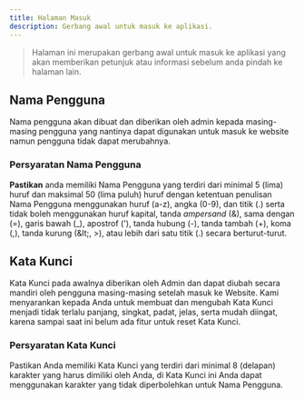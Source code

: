 ```yaml
---
title: Halaman Masuk
description: Gerbang awal untuk masuk ke aplikasi.
---
```


> Halaman ini merupakan gerbang awal untuk masuk ke aplikasi yang akan memberikan petunjuk atau informasi sebelum anda pindah ke halaman lain.

## Nama Pengguna

Nama pengguna akan dibuat dan diberikan oleh admin kepada masing-masing pengguna yang nantinya dapat digunakan untuk masuk ke website namun pengguna tidak dapat merubahnya.

### Persyaratan Nama Pengguna

**Pastikan** anda memiliki Nama Pengguna yang terdiri dari minimal 5 (lima) huruf dan maksimal 50 (lima puluh) huruf dengan ketentuan penulisan Nama Pengguna menggunakan huruf (a-z), angka (0-9), dan titik (.) serta tidak boleh menggunakan huruf kapital, tanda _ampersand_ (&), sama dengan (=), garis bawah (\_), apostrof ('), tanda hubung (-), tanda tambah (+), koma (,), tanda kurung (&amp;lt;, >), atau lebih dari satu titik (.) secara berturut-turut.

## Kata Kunci

Kata Kunci pada awalnya diberikan oleh Admin dan dapat diubah secara mandiri oleh pengguna masing-masing setelah masuk ke Website.
Kami menyarankan kepada Anda untuk membuat dan mengubah Kata Kunci menjadi tidak terlalu panjang, singkat, padat, jelas, serta mudah diingat, karena sampai saat ini belum ada fitur untuk reset Kata Kunci.

### Persyaratan Kata Kunci

Pastikan Anda memiliki Kata Kunci yang terdiri dari minimal 8 (delapan) karakter yang harus dimiliki oleh Anda, di Kata Kunci ini Anda dapat menggunakan karakter yang tidak diperbolehkan untuk Nama Pengguna.
